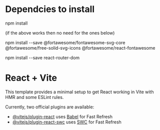 # Dependcies to install

  npm install
  
  (if the above works then no need for the ones below)
  
  npm install --save @fortawesome/fontawesome-svg-core @fortawesome/free-solid-svg-icons @fortawesome/react-fontawesome
  
  npm install --save react-router-dom
  

# React + Vite

This template provides a minimal setup to get React working in Vite with HMR and some ESLint rules.

Currently, two official plugins are available:

- [@vitejs/plugin-react](https://github.com/vitejs/vite-plugin-react/blob/main/packages/plugin-react/README.md) uses [Babel](https://babeljs.io/) for Fast Refresh
- [@vitejs/plugin-react-swc](https://github.com/vitejs/vite-plugin-react-swc) uses [SWC](https://swc.rs/) for Fast Refresh
